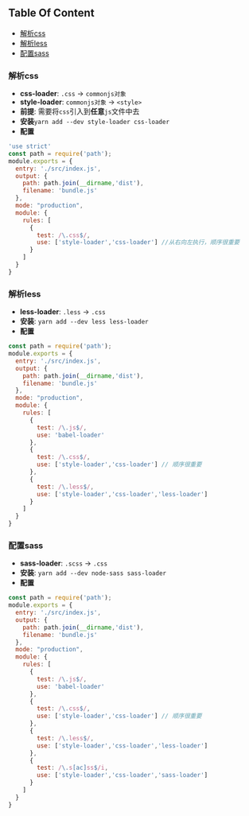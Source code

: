 <!-- START doctoc generated TOC please keep comment here to allow auto update -->
<!-- DON'T EDIT THIS SECTION, INSTEAD RE-RUN doctoc TO UPDATE -->
## Table Of Content

- [解析css](#%E8%A7%A3%E6%9E%90css)
- [解析less](#%E8%A7%A3%E6%9E%90less)
- [配置sass](#%E9%85%8D%E7%BD%AEsass)

<!-- END doctoc generated TOC please keep comment here to allow auto update -->

### 解析css
- **css-loader**: `.css` -> `commonjs对象`
- **style-loader**: `commonjs对象` -> `<style>`
- **前提**: 需要将`css`引入到**任意**`js`文件中去
- **安装**`yarn add --dev style-loader css-loader`
- **配置**
```javascript
'use strict'
const path = require('path');
module.exports = {
  entry: './src/index.js',
  output: {
    path: path.join(__dirname,'dist'),
    filename: 'bundle.js'
  },
  mode: "production",
  module: {
    rules: [
      {
        test: /\.css$/,
        use: ['style-loader','css-loader'] //从右向左执行，顺序很重要
      }
    ]
  }
}
```

### 解析less
- **less-loader**: `.less` -> `.css`
- **安装**: `yarn add --dev less less-loader`
- **配置**
```javascript
const path = require('path');
module.exports = {
  entry: './src/index.js',
  output: {
    path: path.join(__dirname,'dist'),
    filename: 'bundle.js'
  },
  mode: "production",
  module: {
    rules: [
      {
        test: /\.js$/,
        use: 'babel-loader'
      },
      {
        test: /\.css$/,
        use: ['style-loader','css-loader'] // 顺序很重要
      },
      {
        test: /\.less$/,
        use: ['style-loader','css-loader','less-loader']
      }
    ]
  }
}
```

### 配置sass

- **sass-loader**: `.scss` -> `.css`
- **安装**: `yarn add --dev node-sass sass-loader`
- **配置**
```javascript
const path = require('path');
module.exports = {
  entry: './src/index.js',
  output: {
    path: path.join(__dirname,'dist'),
    filename: 'bundle.js'
  },
  mode: "production",
  module: {
    rules: [
      {
        test: /\.js$/,
        use: 'babel-loader'
      },
      {
        test: /\.css$/,
        use: ['style-loader','css-loader'] // 顺序很重要
      },
      {
        test: /\.less$/,
        use: ['style-loader','css-loader','less-loader']
      },
      {
        test: /\.s[ac]ss$/i,
        use: ['style-loader','css-loader','sass-loader']
      }
    ]
  }
}
```